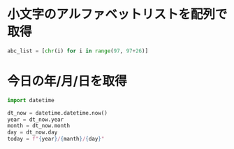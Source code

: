# 小文字のアルファベットリストを配列で取得
```py
abc_list = [chr(i) for i in range(97, 97+26)]
```
# 今日の年/月/日を取得
```py
import datetime

dt_now = datetime.datetime.now()
year = dt_now.year
month = dt_now.month
day = dt_now.day
today = f"{year}/{manth}/{day}"
```


